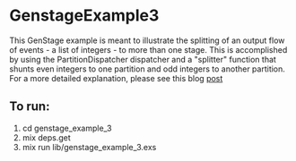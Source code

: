 # GenstageExample3

This GenStage example is meant to illustrate the splitting of an output flow of
events - a list of integers - to more than one stage. This is accomplished by
using the PartitionDispatcher dispatcher and a "splitter" function that shunts
even integers to one partition and odd integers to another partition. For a more
detailed explanation, please see this blog [post](www.elixirfbp.com)

## To run:

1. cd genstage_example_3
2. mix deps.get
3. mix run lib/genstage_example_3.exs
